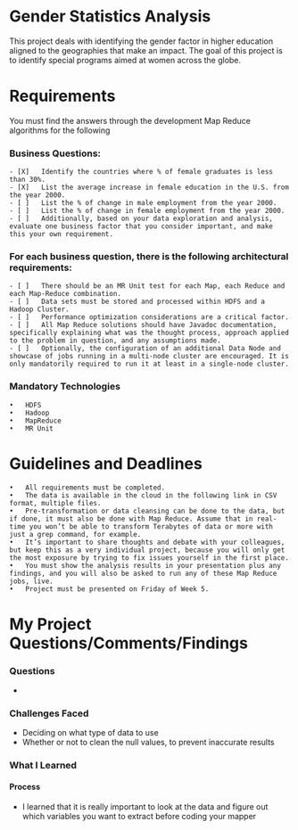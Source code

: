 
# Gender Statistics Analysis
This project deals with identifying the gender factor in higher education aligned to the geographies that make an impact. The goal of this project is to identify special programs aimed at women across the globe. 
# Requirements
You must find the answers through the development Map Reduce algorithms for the following 
### Business Questions:
	- [X]	Identify the countries where % of female graduates is less than 30%. 
	- [X]	List the average increase in female education in the U.S. from the year 2000.
	- [ ]	List the % of change in male employment from the year 2000. 
	- [ ]	List the % of change in female employment from the year 2000.
	- [ ]	Additionally, based on your data exploration and analysis, evaluate one business factor that you consider important, and make this your own requirement.
### For each business question, there is the following architectural requirements:
	- [ ]	There should be an MR Unit test for each Map, each Reduce and each Map-Reduce combination.
	- [ ]	Data sets must be stored and processed within HDFS and a Hadoop Cluster.
	- [ ]	Performance optimization considerations are a critical factor.
	- [ ]	All Map Reduce solutions should have Javadoc documentation, specifically explaining what was the thought process, approach applied to the problem in question, and any assumptions made.
	- [ ]	Optionally, the configuration of an additional Data Node and showcase of jobs running in a multi-node cluster are encouraged. It is only mandatorily required to run it at least in a single-node cluster.
### Mandatory Technologies
	•	HDFS
	•	Hadoop
	•	MapReduce
	•	MR Unit


# Guidelines and Deadlines
	•	All requirements must be completed.
	•	The data is available in the cloud in the following link in CSV format, multiple files.
	•	Pre-transformation or data cleansing can be done to the data, but if done, it must also be done with Map Reduce. Assume that in real-time you won’t be able to transform Terabytes of data or more with just a grep command, for example.
	•	It’s important to share thoughts and debate with your colleagues, but keep this as a very individual project, because you will only get the most exposure by trying to fix issues yourself in the first place.
	•	You must show the analysis results in your presentation plus any findings, and you will also be asked to run any of these Map Reduce jobs, live.
	•	Project must be presented on Friday of Week 5.
# My Project Questions/Comments/Findings
### Questions
- 
### Challenges Faced
- Deciding on what type of data to use
- Whether or not to clean the null values, to prevent inaccurate results
### What I Learned
#### Process
- I learned that it is really important to look at the data and figure out which variables you want to extract before coding your mapper
